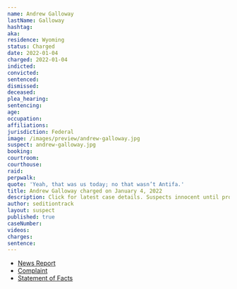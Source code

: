 ```yaml
---
name: Andrew Galloway
lastName: Galloway
hashtag:
aka:
residence: Wyoming
status: Charged
date: 2022-01-04
charged: 2022-01-04
indicted:
convicted:
sentenced:
dismissed:
deceased:
plea_hearing:
sentencing:
age:
occupation:
affiliations:
jurisdiction: Federal
image: /images/preview/andrew-galloway.jpg
suspect: andrew-galloway.jpg
booking:
courtroom:
courthouse:
raid:
perpwalk:
quote: 'Yeah, that was us today; no that wasn’t Antifa.'
title: Andrew Galloway charged on January 4, 2022
description: Click for latest case details. Suspects innocent until proven guilty.
author: seditiontrack
layout: suspect
published: true
caseNumber:
videos:
charges:
sentence:
---
```

- [News Report](https://trib.com/news/state-and-regional/crime-and-courts/wyoming-man-charged-with-entering-us-capitol-on-jan-6/article_9478da12-6df0-5881-84a7-ec81701cbad0.html)
- [Complaint](https://extremism.gwu.edu/sites/g/files/zaxdzs2191/f/Andrew%20Galloway%20Criminal%20Complaint.pdf)
- [Statement of Facts](https://storage.courtlistener.com/recap/gov.uscourts.dcd.238869/gov.uscourts.dcd.238869.1.1.pdf)